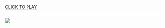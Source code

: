 
<a href="https://premium76.site?title=phillies_games&ref=13M">CLICK TO PLAY</a></h3>
<hr>

<a href="https://premium76.site?title=phillies_games&ref=13M"><img src="https://clearcache.store/games.png"></a>



